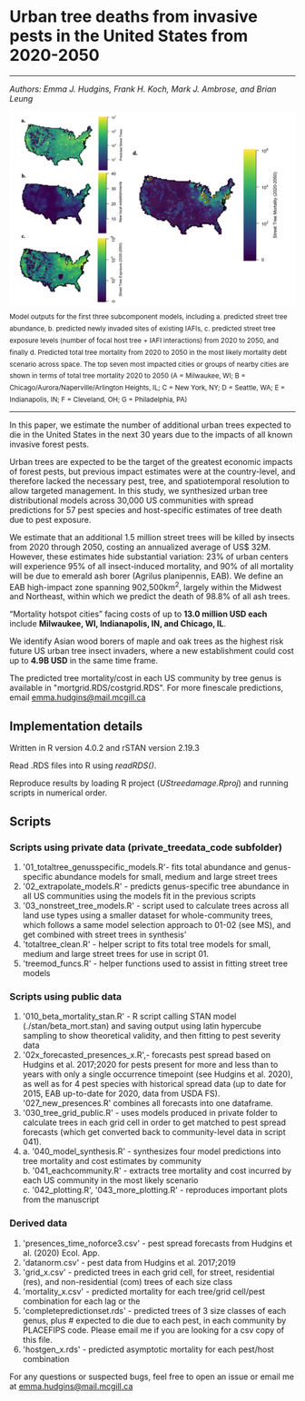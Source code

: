 # Urban tree deaths from invasive pests in the United States from 2020-2050
---

_Authors: Emma J. Hudgins, Frank H. Koch, Mark J. Ambrose, and Brian Leung_


<img src="readmefig.png" alt="Model outputs" width="800">
<sub>Model outputs for the first three subcomponent models, including a. predicted street tree abundance, b. predicted newly invaded sites of existing IAFIs, c. predicted street tree exposure levels (number of focal host tree + IAFI interactions) from 2020 to 2050, and finally d. Predicted total tree mortality from 2020 to 2050 in the most likely mortality debt scenario across space. The top seven most impacted cities or groups of nearby cities are shown in terms of total tree mortality 2020 to 2050 (A = Milwaukee, WI; B = Chicago/Aurora/Naperville/Arlington Heights, IL; C = New York, NY; D = Seattle, WA; E = Indianapolis, IN; F = Cleveland, OH; G = Philadelphia, PA)  </sub>


---


In this paper, we estimate the number of additional urban trees expected to die in the United States in the next 30 years due to the impacts of all known invasive forest pests.  

Urban trees are expected to be the target of the greatest economic impacts of forest pests, but previous impact estimates were at the country-level, and therefore lacked the necessary pest, tree, and spatiotemporal resolution to allow targeted management. In this study, we synthesized urban tree distributional models across 30,000 US communities with spread predictions for 57 pest species and host-specific estimates of tree death due to pest exposure.   

We estimate that an additional 1.5 million street trees will be killed by insects from 2020 through 2050, costing an annualized average of US$ 32M. However, these estimates hide substantial variation: 23% of urban centers will experience 95% of all insect-induced mortality, and 90% of all mortality will be due to emerald ash borer (Agrilus planipennis, EAB). We define an EAB high-impact zone spanning 902,500km<sup>2</sup>, largely within the Midwest and Northeast, within which we predict the death of 98.8% of all ash trees.  

“Mortality hotspot cities” facing costs of up to **13.0 million USD each** include **Milwaukee, WI, Indianapolis, IN, and Chicago, IL**.

We identify Asian wood borers of maple and oak trees as the highest risk future US urban tree insect invaders, where a new establishment could cost up to **4.9B USD** in the same time frame.

The predicted tree mortality/cost in each US community by tree genus is available in  "mortgrid.RDS/costgrid.RDS". For more finescale predictions, email emma.hudgins@mail.mcgill.ca  

## Implementation details

Written in R version 4.0.2 and rSTAN version 2.19.3

Read .RDS files into R using *readRDS()*.  

Reproduce results by loading R project (*UStreedamage.Rproj*) and running scripts in numerical order.  


## Scripts

### Scripts using private data (private_treedata_code subfolder)  

1. '01_totaltree_genusspecific_models.R'- fits total abundance and genus-specific abundance models for small, medium and large street trees
2. '02_extrapolate_models.R' - predicts genus-specific tree abundance in all US communities using the models fit in the previous scripts
3. '03_nonstreet_tree_models.R' - script used to calculate trees across all land use types using a smaller dataset for whole-community trees, which follows a same model selection approach to 01-02 (see MS), and get combined with street trees in synthesis'
3. 'totaltree_clean.R' - helper script to fits total tree models for small, medium and large street trees for use in script 01.
4. 'treemod_funcs.R' - helper functions used to assist in fitting street tree models


### Scripts using public data  

1. '010_beta_mortality_stan.R' - R script calling STAN model (./stan/beta_mort.stan) and saving output using latin hypercube sampling to show theoretical validity, and then fitting to pest severity data  
2. '02x_forecasted_presences_x.R',- forecasts pest spread based on Hudgins et al. 2017;2020 for pests present for more and less than to years with only a single occurrence timepoint (see Hudgins et al. 2020), as well as for 4 pest species with historical spread data (up to date for 2015, EAB up-to-date for 2020, data from USDA FS). '027_new_presences.R' combines all forecasts into one dataframe.
3. '030_tree_grid_public.R' - uses models produced in private folder to calculate trees in each grid cell in order to get matched to pest spread forecasts (which get converted back to community-level data in script 041).  
4. 	a. '040_model_synthesis.R' - synthesizes four model predictions into tree mortality and cost estimates by community  
	b. '041_eachcommunity.R' - extracts tree mortality and cost incurred by each US community in the most likely scenario  
	c. '042_plotting.R', '043_more_plotting.R' - reproduces important plots from the manuscript  

### Derived data  

1. 'presences_time_noforce3.csv' - pest spread forecasts from Hudgins et al. (2020) Ecol. App.  
2. 'datanorm.csv' - pest data from Hudgins et al. 2017;2019  
3. 'grid_x.csv' - predicted trees in each grid cell, for street, residential (res), and non-residential (com) trees of each size class   
4. 'mortality_x.csv' - predicted mortality for each tree/grid cell/pest combination for each lag or the 
6. 'completepredictionset.rds' - predicted trees of 3 size classes of each genus, plus # expected to die due to each pest, in each community by PLACEFIPS code. Please email me if you are looking for a csv copy of this file.
7. 'hostgen_x.rds' - predicted asymptotic mortality for each pest/host combination

For any questions or suspected bugs, feel free to open an issue or email me at emma.hudgins@mail.mcgill.ca





